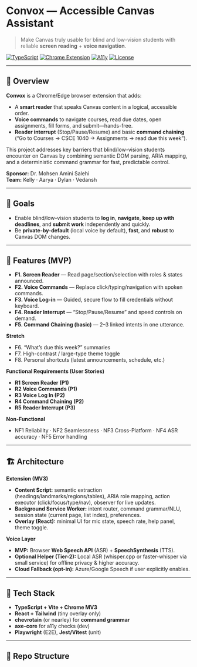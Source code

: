 # Convox — Accessible Canvas Assistant
> Make Canvas truly usable for blind and low-vision students with reliable **screen reading** + **voice navigation**.

[![TypeScript](https://img.shields.io/badge/TypeScript-MV3-blue)](#)
[![Chrome Extension](https://img.shields.io/badge/Chrome-Extension-success)](#)
[![A11y](https://img.shields.io/badge/WCAG-2.2%20AA-important)](#)
[![License](https://img.shields.io/badge/License-MIT-lightgrey)](#)

---

## 🧭 Overview
**Convox** is a Chrome/Edge browser extension that adds:
- A **smart reader** that speaks Canvas content in a logical, accessible order.
- **Voice commands** to navigate courses, read due dates, open assignments, fill forms, and submit—hands-free.
- **Reader interrupt** (Stop/Pause/Resume) and basic **command chaining** (“Go to Courses → CSCE 1040 → Assignments → read due this week”).

This project addresses key barriers that blind/low-vision students encounter on Canvas by combining semantic DOM parsing, ARIA mapping, and a deterministic command grammar for fast, predictable control.

**Sponsor:** Dr. Mohsen Amini Salehi  
**Team:** Kelly · Aarya · Dylan · Vedansh

---

## 🎯 Goals
- Enable blind/low-vision students to **log in**, **navigate**, **keep up with deadlines**, and **submit work** independently and quickly.
- Be **private-by-default** (local voice by default), **fast**, and **robust** to Canvas DOM changes.

---

## 📌 Features (MVP)
- **F1. Screen Reader** — Read page/section/selection with roles & states announced.
- **F2. Voice Commands** — Replace click/typing/navigation with spoken commands.
- **F3. Voice Log-in** — Guided, secure flow to fill credentials without keyboard.
- **F4. Reader Interrupt** — “Stop/Pause/Resume” and speed controls on demand.
- **F5. Command Chaining (basic)** — 2–3 linked intents in one utterance.

**Stretch**
- F6. “What’s due this week?” summaries
- F7. High-contrast / large-type theme toggle
- F8. Personal shortcuts (latest announcements, schedule, etc.)

**Functional Requirements (User Stories)**
- **R1 Screen Reader (P1)**  
- **R2 Voice Commands (P1)**  
- **R3 Voice Log In (P2)**  
- **R4 Command Chaining (P2)**  
- **R5 Reader Interrupt (P3)**

**Non-Functional**
- NF1 Reliability · NF2 Seamlessness · NF3 Cross-Platform · NF4 ASR accuracy · NF5 Error handling

---

## 🏗️ Architecture
**Extension (MV3)**
- **Content Script:** semantic extraction (headings/landmarks/regions/tables), ARIA role mapping, action executor (click/focus/type/nav), observer for live updates.
- **Background Service Worker:** intent router, command grammar/NLU, session state (current page, list index), preferences.
- **Overlay (React):** minimal UI for mic state, speech rate, help panel, theme toggle.

**Voice Layer**
- **MVP:** Browser **Web Speech API** (ASR) + **SpeechSynthesis** (TTS).
- **Optional Helper (Tier-2):** Local ASR (whisper.cpp or faster-whisper via small service) for offline privacy & higher accuracy.
- **Cloud Fallback (opt-in):** Azure/Google Speech if user explicitly enables.

---

## 🧰 Tech Stack
- **TypeScript + Vite + Chrome MV3**
- **React + Tailwind** (tiny overlay only)
- **chevrotain** (or nearley) for **command grammar**
- **axe-core** for a11y checks (dev)
- **Playwright** (E2E), **Jest/Vitest** (unit)

---

## 📂 Repo Structure
